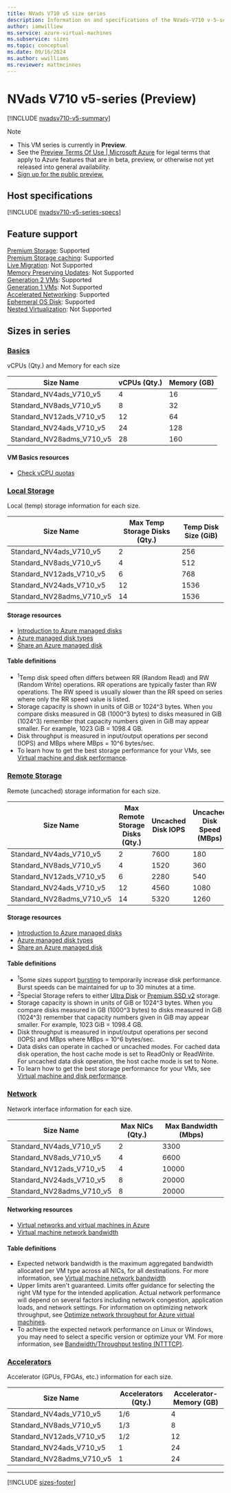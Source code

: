 ```yaml
---
title: NVads V710 v5 size series
description: Information on and specifications of the NVads-V710 v-5-series sizes
author: iamwilliew
ms.service: azure-virtual-machines
ms.subservice: sizes
ms.topic: conceptual
ms.date: 09/16/2024
ms.author: wwilliams
ms.reviewer: mattmcinnes
---
```


# NVads V710 v5-series (Preview)

[!INCLUDE [nvadsv710-v5-summary](./includes/nvadsv710-v5-summary.md)]

> [!NOTE]
> - This VM series is currently in **Preview**. 
> - See the [Preview Terms Of Use | Microsoft Azure](https://azure.microsoft.com/support/legal/preview-supplemental-terms/) for legal terms that apply to Azure features that are in beta, preview, or otherwise not yet released into general availability. 
> - [Sign up for the public preview.](https://forms.office.com/Pages/ResponsePage.aspx?id=v4j5cvGGr0GRqy180BHbR-2EKbNvC7xEohJW7nFBrIFUNzVVNzlMQ002TzdYRzZUR0EwOTFGQjZJUy4u)

## Host specifications
[!INCLUDE [nvadsv710-v5-series-specs](./includes/nvadsv710-v5-series-specs.md)]

## Feature support
[Premium Storage](../../premium-storage-performance.md): Supported <br>[Premium Storage caching](../../premium-storage-performance.md): Supported <br>[Live Migration](../../maintenance-and-updates.md): Not Supported <br>[Memory Preserving Updates](../../maintenance-and-updates.md): Not Supported <br>[Generation 2 VMs](../../generation-2.md): Supported <br>[Generation 1 VMs](../../generation-2.md): Not Supported <br>[Accelerated Networking](/azure/virtual-network/create-vm-accelerated-networking-cli): Supported <br>[Ephemeral OS Disk](../../ephemeral-os-disks.md): Supported <br>[Nested Virtualization](/virtualization/hyper-v-on-windows/user-guide/nested-virtualization): Not Supported <br>

## Sizes in series

### [Basics](#tab/sizebasic)

vCPUs (Qty.) and Memory for each size

| Size Name | vCPUs (Qty.) | Memory (GB) |
| --- | --- | --- |
| Standard_NV4ads_V710_v5 | 4 | 16 |
| Standard_NV8ads_V710_v5 | 8 | 32 |
| Standard_NV12ads_V710_v5 | 12 | 64 |
| Standard_NV24ads_V710_v5 | 24 | 128 |
| Standard_NV28adms_V710_v5 | 28 | 160 |

#### VM Basics resources
- [Check vCPU quotas](../../quotas.md)

### [Local Storage](#tab/sizestoragelocal)

Local (temp) storage information for each size.

| Size Name | Max Temp Storage Disks (Qty.) | Temp Disk Size (GiB) |
| --- | --- | --- |
| Standard_NV4ads_V710_v5 | 2 | 256 |
| Standard_NV8ads_V710_v5 | 4 | 512 |
| Standard_NV12ads_V710_v5 | 6 | 768 |
| Standard_NV24ads_V710_v5 | 12 | 1536 |
| Standard_NV28adms_V710_v5 | 14 | 1536 |

#### Storage resources
- [Introduction to Azure managed disks](../../managed-disks-overview.md)
- [Azure managed disk types](../../disks-types.md)
- [Share an Azure managed disk](../../disks-shared.md)

#### Table definitions
- <sup>1</sup>Temp disk speed often differs between RR (Random Read) and RW (Random Write) operations. RR operations are typically faster than RW operations. The RW speed is usually slower than the RR speed on series where only the RR speed value is listed.
- Storage capacity is shown in units of GiB or 1024^3 bytes. When you compare disks measured in GB (1000^3 bytes) to disks measured in GiB (1024^3) remember that capacity numbers given in GiB may appear smaller. For example, 1023 GiB = 1098.4 GB.
- Disk throughput is measured in input/output operations per second (IOPS) and MBps where MBps = 10^6 bytes/sec.
- To learn how to get the best storage performance for your VMs, see [Virtual machine and disk performance](../../disks-performance.md).

### [Remote Storage](#tab/sizestorageremote)

Remote (uncached) storage information for each size.

| Size Name | Max Remote Storage Disks (Qty.) | Uncached Disk IOPS | Uncached Disk Speed (MBps) |
| --- | --- | --- | --- |
| Standard_NV4ads_V710_v5 | 2 | 7600 | 180 |
| Standard_NV8ads_V710_v5 | 4 | 1520 | 360 |
| Standard_NV12ads_V710_v5 | 6 | 2280 | 540 |
| Standard_NV24ads_V710_v5 | 12 | 4560 | 1080 |
| Standard_NV28adms_V710_v5 | 14 | 5320 | 1260 |

#### Storage resources
- [Introduction to Azure managed disks](../../managed-disks-overview.md)
- [Azure managed disk types](../../disks-types.md)
- [Share an Azure managed disk](../../disks-shared.md)

#### Table definitions
- <sup>1</sup>Some sizes support [bursting](../../disk-bursting.md) to temporarily increase disk performance. Burst speeds can be maintained for up to 30 minutes at a time.
- <sup>2</sup>Special Storage refers to either [Ultra Disk](../../disks-enable-ultra-ssd.md) or [Premium SSD v2](../../disks-deploy-premium-v2.md) storage.
- Storage capacity is shown in units of GiB or 1024^3 bytes. When you compare disks measured in GB (1000^3 bytes) to disks measured in GiB (1024^3) remember that capacity numbers given in GiB may appear smaller. For example, 1023 GiB = 1098.4 GB.
- Disk throughput is measured in input/output operations per second (IOPS) and MBps where MBps = 10^6 bytes/sec.
- Data disks can operate in cached or uncached modes. For cached data disk operation, the host cache mode is set to ReadOnly or ReadWrite. For uncached data disk operation, the host cache mode is set to None.
- To learn how to get the best storage performance for your VMs, see [Virtual machine and disk performance](../../disks-performance.md).


### [Network](#tab/sizenetwork)

Network interface information for each size.

| Size Name | Max NICs (Qty.) | Max Bandwidth (Mbps) |
| --- | --- | --- |
| Standard_NV4ads_V710_v5 | 2 | 3300 |
| Standard_NV8ads_V710_v5 | 4 | 6600 |
| Standard_NV12ads_V710_v5 | 4 | 10000 |
| Standard_NV24ads_V710_v5 | 8 | 20000 |
| Standard_NV28adms_V710_v5 | 8 | 20000 |

#### Networking resources
- [Virtual networks and virtual machines in Azure](../../network-overview.md)
- [Virtual machine network bandwidth](/azure/virtual-network/virtual-machine-network-throughput)

#### Table definitions
- Expected network bandwidth is the maximum aggregated bandwidth allocated per VM type across all NICs, for all destinations. For more information, see [Virtual machine network bandwidth](/azure/virtual-network/virtual-machine-network-throughput)
- Upper limits aren't guaranteed. Limits offer guidance for selecting the right VM type for the intended application. Actual network performance will depend on several factors including network congestion, application loads, and network settings. For information on optimizing network throughput, see [Optimize network throughput for Azure virtual machines](/azure/virtual-network/virtual-network-optimize-network-bandwidth). 
-  To achieve the expected network performance on Linux or Windows, you may need to select a specific version or optimize your VM. For more information, see [Bandwidth/Throughput testing (NTTTCP)](/azure/virtual-network/virtual-network-bandwidth-testing).

### [Accelerators](#tab/sizeaccelerators)

Accelerator (GPUs, FPGAs, etc.) information for each size.

| Size Name | Accelerators (Qty.) | Accelerator-Memory (GB) |
| --- | --- | --- |
| Standard_NV4ads_V710_v5 | 1/6 | 4 |
| Standard_NV8ads_V710_v5 | 1/3 | 8 |
| Standard_NV12ads_V710_v5 | 1/2 | 12 |
| Standard_NV24ads_V710_v5 | 1 | 24 |
| Standard_NV28adms_V710_v5 | 1 | 24 |

---

[!INCLUDE [sizes-footer](../includes/sizes-footer.md)]
